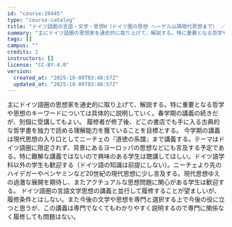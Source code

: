 ```yaml
---
id: "course:28445"
type: "course-catalog"
title: "ドイツ語圏の言語・文学・思想H（ドイツ圏の思想 ヘーゲル以降現代思想まで） ／GERMAN LANGUAGE, LITERATURE AND THOUGHT H"
summary: "主にドイツ語圏の思想家を通史的に取り上げて、解説する。特に重要となる哲学や思想のキーワードについては具体的に説明していく。春学期の講義の続きだが、別個に受講してもよい。 履修者が修了後、どこの書店でも手に入る古典的な哲学書を独力で読める理解…"
tags: []
campus: ""
credits: 2
instructors: []
license: "CC-BY-4.0"
version:
  created_at: "2025-10-09T03:48:57Z"
  updated_at: "2025-10-09T03:48:57Z"
---
```

主にドイツ語圏の思想家を通史的に取り上げて、解説する。特に重要となる哲学や思想のキーワードについては具体的に説明していく。春学期の講義の続きだが、別個に受講してもよい。 履修者が修了後、どこの書店でも手に入る古典的な哲学書を独力で読める理解能力を獲ていることを目標とする。 今学期の講義は現代思想の入り口としてニーチェの『道徳の系譜』まで講義する。テーマはドイツ語圏に限定されず、背景にあるヨーロッパの思想などにも言及する予定である。特に難解な講義ではないので興味のある学生は聴講してほしい。ドイツ語学科以外の学生も歓迎する（ドイツ語の知識は前提にしない）。ニーチェより先のハイデガーやベンヤミンなど20世紀の現代思想に少し言及する。現代思想ゆえの過激な展開を期待し、またアクチュアルな思想問題に関心がある学生は歓迎する。 ドイツ語圏の言語文学思想の講義と並行して履修することが望ましいが、履修条件とはしない。また今後の文学や思想を専門と選択する上で今後の役に立つと思うが、この講義は専門でなくてもわかりやすく説明するので専門に関係なく履修しても問題はない。

